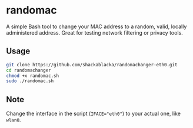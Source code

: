 # randomac

A simple Bash tool to change your MAC address to a random, valid, locally administered address. Great for testing network filtering or privacy tools.

## Usage

```bash
git clone https://github.com/shackablacka/randomachanger-eth0.git
cd randomachanger
chmod +x randomac.sh
sudo ./randomac.sh
```

## Note

Change the interface in the script (`IFACE="eth0"`) to your actual one, like `wlan0`.
